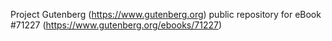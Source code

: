 Project Gutenberg (https://www.gutenberg.org) public repository for
eBook #71227 (https://www.gutenberg.org/ebooks/71227)
